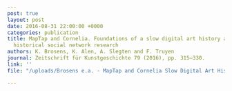 ```yaml
---
post: true
layout: post
date: 2016-08-31 22:00:00 +0000
categories: publication
title: MapTap and Cornelia. Foundations of a slow digital art history and formal art
  historical social network research
authors: K. Brosens, K. Alen, A. Slegten and F. Truyen
journal: Zeitschrift für Kunstgeschichte 79 (2016), pp. 315–330.
link: ''
file: "/uploads/Brosens e.a. - MapTap and Cornelia Slow Digital Art History and F.pdf"

---
```

